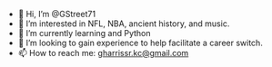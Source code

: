 - 👋 Hi, I’m @GStreet71
- 👀 I’m interested in NFL, NBA, ancient history, and music.
- 🌱 I’m currently learning and Python
- 💞️ I’m looking to gain experience to help facilitate a career switch. 
- 📫 How to reach me: gharrissr.kc@gmail.com

<!---
GStreet71/GStreet71 is a ✨ special ✨ repository because its `README.md` (this file) appears on your GitHub profile.
You can click the Preview link to take a look at your changes.
--->
